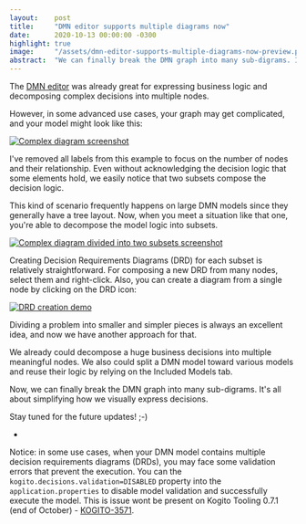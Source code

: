 ```yaml
---
layout:    post
title:     "DMN editor supports multiple diagrams now"
date:      2020-10-13 00:00:00 -0300
highlight: true
image:     "/assets/dmn-editor-supports-multiple-diagrams-now-preview.png"
abstract:  "We can finally break the DMN graph into many sub-digrams. It's all about simplifying how we visually express decisions."
---
```


The [DMN editor](http://dmn.new) was already great for expressing business logic and decomposing complex decisions into multiple nodes.

However, in some advanced use cases, your graph may get complicated, and your model might look like this:

[![Complex diagram screenshot](/assets/dmn-editor-supports-multiple-diagrams-now-1.png "Complex diagram screenshot")](/assets/dmn-editor-supports-multiple-diagrams-now-1.png)

I've removed all labels from this example to focus on the number of nodes and their relationship. Even without acknowledging the decision logic that some elements hold, we easily notice that two subsets compose the decision logic.

This kind of scenario frequently happens on large DMN models since they generally have a tree layout. Now, when you meet a situation like that one, you're able to decompose the model logic into subsets.

[![Complex diagram divided into two subsets screenshot](/assets/dmn-editor-supports-multiple-diagrams-now-2.png "Complex diagram divided into two subsets screenshot")](/assets/dmn-editor-supports-multiple-diagrams-now-2.png)

Creating Decision Requirements Diagrams (DRD) for each subset is relatively straightforward. For composing a new DRD from many nodes, select them and right-click. Also, you can create a diagram from a single node by clicking on the DRD icon:

[![DRD creation demo](/assets/dmn-editor-supports-multiple-diagrams-now-3.gif "DRD creation demo")](/assets/dmn-editor-supports-multiple-diagrams-now-4.gif)

Dividing a problem into smaller and simpler pieces is always an excellent idea, and now we have another approach for that.

We already could decompose a huge business decisions into multiple meaningful nodes. We also could split a DMN model toward various models and reuse their logic by relying on the Included Models tab.

Now, we can finally break the DMN graph into many sub-digrams. It's all about simplifying how we visually express decisions.

Stay tuned for the future updates! ;-)

-

Notice: in some use cases, when your DMN model contains multiple decision requirements diagrams (DRDs), you may face some validation errors that prevent the execution. You can the `kogito.decisions.validation=DISABLED` property into the `application.properties` to disable model validation and successfully execute the model. This is issue wont be present on Kogito Tooling 0.7.1 (end of October) - [KOGITO-3571](https://issues.redhat.com/browse/KOGITO-3571).
